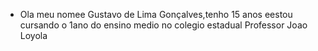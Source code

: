 - Ola meu nomee Gustavo de Lima Gonçalves,tenho 15 anos eestou cursando o 1ano do ensino medio no colegio estadual Professor Joao Loyola
